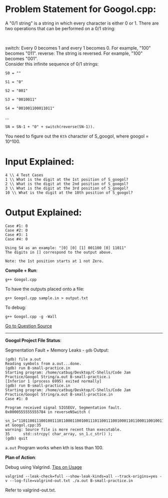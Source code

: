 # Problem Statement for Googol.cpp:  


A "0/1 string" is a string in which every character is either 0 or 1. There are two operations that can be performed on a 0/1 string:  

<br/>

switch: Every 0 becomes 1 and every 1 becomes 0. For example, "100" becomes "011".
reverse: The string is reversed. For example, "100" becomes "001".  
Consider this infinite sequence of 0/1 strings:  

```
S0 = ""  

S1 = "0"  

S2 = "001"  

S3 = "0010011"  

S4 = "001001100011011"  
```
...

`SN = SN-1 + "0" + switch(reverse(SN-1)).`

You need to figure out the `Kth` character of S_googol, where googol = 10^100.  

# Input Explained:  

```
4 \\ 4 Test Cases  
1 \\ What is the digit at the 1st position of S_googol?  
2 \\ What is the digit at the 2nd position of S_googol?  
3 \\ What is the digit at the 3rd position of S_googol?  
10 \\ What is the digit at the 10th position of S_googol?  
```

# Output Explained:  

```
Case #1: 0  
Case #2: 0  
Case #3: 1  
Case #4: 0

Using S4 as an example: "[0] [0] [1] 001100 [0] 11011"  
The digits in [] correspond to the output above.  

Note: the 1st position starts at 1 not Zero.  
```

**Compile + Run**:  

```
g++ Googol.cpp   

```

To have the outputs placed onto a file:  

```
g++ Googol.cpp sample.in > output.txt
```

To debug:

```
g++ Googol.cpp -g -Wall
```

[Go to Question Source](https://code.google.com/codejam/contest/4374486/dashboard#s=p1)

-----
**Googol Project File Status**:

Segmentation Fault + Memory Leaks - `gdb` Output:

```
(gdb) file a.out
Reading symbols from a.out...done.
(gdb) run B-small-practice.in
Starting program: /home/catbug/Desktop/C-Shells/Code Jam Practice/Googol String/a.out B-small-practice.i
[Inferior 1 (process 6995) exited normally]
(gdb) run B-small-practice.in
Starting program: /home/catbug/Desktop/C-Shells/Code Jam Practice/Googol String/a.out B-small-practice.in
Case #1: 0

Program received signal SIGSEGV, Segmentation fault.
0x0000555555555784 in reverseNSwitch (
    sn_1="11011001110010011101100011001001110110011100100011011000110010011101100111001001110110001100100011011001110010001101100011001001110110011100100111011000110010011101100111001000110110001100100011011001"...) at Googol.cpp:35
warning: Source file is more recent than executable.
35	    std::strcpy( char_array, sn_1.c_str() );
(gdb) quit

```

`a.out` Program works when kth is less than 100.   

**Plan of Action**:

Debug using Valgrind.
[Tips on Usage](https://stackoverflow.com/questions/5134891/how-do-i-use-valgrind-to-find-memory-leaks)  

```
valgrind --leak-check=full --show-leak-kinds=all --track-origins=yes -v --log-file=valgrind-out.txt ./a.out B-small-practice.in

```
Refer to valgrind-out.txt.

